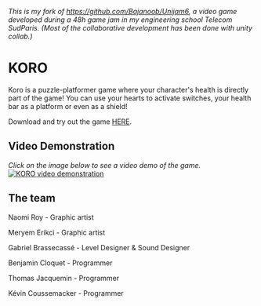 *This is my fork of https://github.com/Bajanoob/Unijam6, a video game developed during a 48h game jam in my engineering school Telecom SudParis. (Most of the collaborative development has been done with unity collab.)*

# KORO

Koro is a puzzle-platformer game where your character's health is directly part of the game! You can use your hearts to activate switches, your health bar as a platform or even as a shield!

Download and try out the game [HERE](https://kevcouscous.itch.io/koro-unijam2017).

## Video Demonstration
*Click on the image below to see a video demo of the game.*
[![KORO video demonstration](https://img.youtube.com/vi/NSaW3fDBoQg/0.jpg)](https://www.youtube.com/watch?v=NSaW3fDBoQg)

## The team

Naomi Roy - Graphic artist

Meryem Erikci - Graphic artist

Gabriel Brassecassé - Level Designer & Sound Designer

Benjamin Cloquet - Programmer

Thomas Jacquemin - Programmer

Kévin Coussemacker - Programmer
